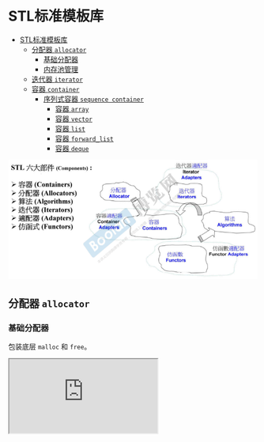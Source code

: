 # STL标准模板库

- [STL标准模板库](#stl标准模板库)
  - [分配器 ``allocator``](#分配器-allocator)
    - [基础分配器](#基础分配器)
    - [内存池管理](#内存池管理)
  - [迭代器 ``iterator``](#迭代器-iterator)
  - [容器 ``container``](#容器-container)
    - [序列式容器 ``sequence container``](#序列式容器-sequence-container)
      - [容器 ``array``](#容器-array)
      - [容器 ``vector``](#容器-vector)
      - [容器 ``list``](#容器-list)
      - [容器 ``forward_list``](#容器-forward_list)
      - [容器 ``deque``](#容器-deque)

![STL六大模块](https://github.com/gongluck/images/blob/main/STL六大模块.png)

## 分配器 ``allocator``

### 基础分配器 

  包装底层 ``malloc`` 和 ``free``。

  <iframe src="https://github.com/gongluck/sourcecode/blob/main/stl/malloc_allocator.h"/>

### 内存池管理

  ![内存池分配器](https://github.com/gongluck/images/blob/main/内存池分配器.png)

  使用内存池管理分配器，大内存使用一级分配器，小内存使用内存池。

  <iframe src="https://github.com/gongluck/sourcecode/blob/main/stl/pool_allocator.h"/>

## 迭代器 ``iterator``

```C++
// 迭代器必需定义类型
typedef typename _Iterator::iterator_category iterator_category;
typedef typename _Iterator::value_type value_type;
typedef typename _Iterator::difference_type difference_type;
typedef typename _Iterator::pointer pointer;
typedef typename _Iterator::reference reference;
```

<iframe src="https://github.com/gongluck/sourcecode/blob/main/stl/stl_iterator_base_types.h"/>

## 容器 ``container``

### 序列式容器 ``sequence container``

#### 容器 ``array``

  ![容器array](https://github.com/gongluck/images/blob/main/容器array.png)

  对原 ``C`` 数组的封装。

  <iframe src="https://github.com/gongluck/sourcecode/blob/main/stl/array"/>

#### 容器 ``vector``

  ![容器vector](https://github.com/gongluck/images/blob/main/容器vector.png)

  根据不同的实现， ``vector`` 数据成员至少包含 ``3`` 个 ``T*`` 类型的指针。分别为 ``start`` 、 ``finish`` 、 ``end_of_storage`` 。``vector::iterator`` 数据成员至少包含 ``1`` 个 ``T*`` 类型的指针。

  <iframe src="https://github.com/gongluck/sourcecode/blob/main/stl/stl_vector.h"/>

#### 容器 ``list``

  ![容器list](https://github.com/gongluck/images/blob/main/容器list.png)

  ``node`` 节点由前后指针和数据成员 ``T`` 组成。
  ``list`` 包含一个 ``node`` 指针指向链表头节点。
  ``list::iterator`` 包含一个 ``node`` 指针指向链表节点。

  <iframe src="https://github.com/gongluck/sourcecode/blob/main/stl/stl_list.h"/>

#### 容器 ``forward_list``

  ![容器forward_list](https://github.com/gongluck/images/blob/main/容器forward_list.png)

  ``node`` 节点由后指针和数据成员 ``T`` 组成。
  ``forward_list`` 包含一个 ``node`` 指针指向单向链表头节点。
  ``forward_list::iterator`` 包含一个 ``node`` 指针指向链表节点。

  <iframe src="https://github.com/gongluck/sourcecode/blob/main/stl/forward_list.h"/>

#### 容器 ``deque``

  ![容器deque](https://github.com/gongluck/images/blob/main/容器deque.png)

  ``deque`` 包含指向管控中心的指针 ``m_map`` 、控制中心的大小和分别指向控制中心开始和结束的两个迭代器。
  ``deque::iterator`` 包含 ``3`` 个 ``T*`` 类型的指针和 ``1`` 个 ``T**`` 类型指针。分别为 ``cur`` 、 ``first`` 、 ``last`` 指向直接内存的位置，``m_node`` 指向管控中心的节点位置。

  <iframe src="https://github.com/gongluck/sourcecode/blob/main/stl/stl_deque.h" />
